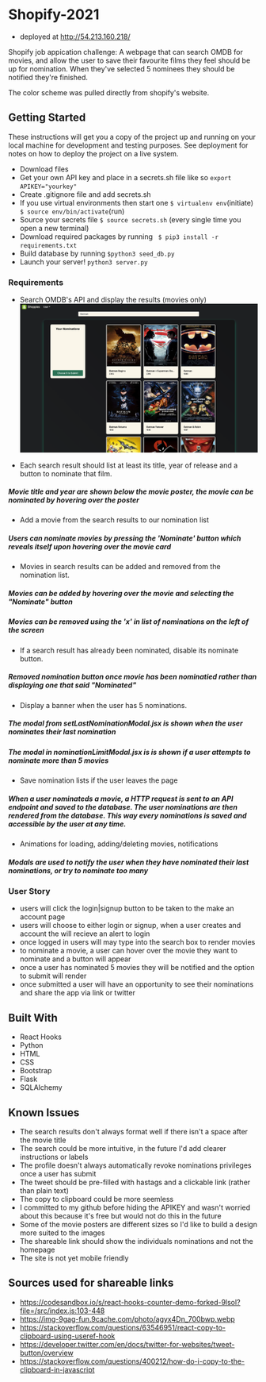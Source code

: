 # Shopify-2021

* deployed at http://54.213.160.218/

Shopify job appication challenge:
A webpage that can search OMDB for movies, and allow the user to save their favourite films they feel should be up for nomination. When they've selected 5 nominees they should be notified they're finished.

The color scheme was pulled directly from shopify's website.

## Getting Started

These instructions will get you a copy of the project up and running on your local machine for development and testing purposes. See deployment for notes on how to deploy the project on a live system.

- Download files
- Get your own API key and place in a secrets.sh file like so `export APIKEY="yourkey"`
- Create .gitignore file and add secrets.sh
- If you use virtual environments then start one `$ virtualenv env`(initiate) `$ source env/bin/activate`(run)
- Source your secrets file `$ source secrets.sh` (every single time you open a new terminal)
- Download required packages by running ` $ pip3 install -r requirements.txt`
- Build database by running `$python3 seed_db.py`
- Launch your server! `python3 server.py`

### Requirements

* Search OMDB's API and display the results (movies only)
![results](static/img/results.png)

* Each search result should list at least its title, year of release and a button to nominate that film.
##### Movie title and year are shown below the movie poster, the movie can be nominated by hovering over the poster

* Add a movie from the search results to our nomination list
##### Users can nominate movies by pressing the 'Nominate' button which reveals itself upon hovering over the movie card

* Movies in search results can be added and removed from the nomination list.
##### Movies can be added by hovering over the movie and selecting the "Nominate" button
##### Movies can be removed using the 'x' in list of nominations on the left of the screen

* If a search result has already been nominated, disable its nominate button.
##### Removed nomination button once movie has been nominatied rather than displaying one that said "Nominated"

* Display a banner when the user has 5 nominations.
##### The modal from setLastNominationModal.jsx is shown when the user nominates their last nomination
##### The modal in nominationLimitModal.jsx is is shown if a user attempts to nominate more than 5 movies

* Save nomination lists if the user leaves the page
##### When a user nominateds a movie, a HTTP request is sent to an API endpoint and saved to the database. The user nominations are then rendered from the database. This way every nominations is saved and accessible by the user at any time.

* Animations for loading, adding/deleting movies, notifications
##### Modals are used to notify the user when they have nominated their last nominations, or try to nominate too many

### User Story

* users will click the login|signup button to be taken to the make an account page
* users will choose to either login or signup, when a user creates and account the will recieve an alert to login
* once logged in users will may type into the search box to render movies
* to nominate a movie, a user can hover over the movie they want to nominate and a button will appear
* once a user has nominated 5 movies they will be notified and the option to submit will render
* once submitted a user will have an opportunity to see their nominations and share the app via link or twitter

## Built With

* React Hooks
* Python
* HTML
* CSS
* Bootstrap
* Flask
* SQLAlchemy


## Known Issues

* The search results don't always format well if there isn't a space after the movie title
* The search could be more intuitive, in the future I'd add clearer instructions or labels
* The profile doesn't always automatically revoke nominations privileges once a user has submit
* The tweet should be pre-filled with hastags and a clickable link (rather than plain text)
* The copy to clipboard could be more seemless
* I committed to my github before hiding the APIKEY and wasn't worried about this because it's free but would not do this in the future
* Some of the movie posters are different sizes so I'd like to build a design more suited to the images
* The shareable link should show the individuals nominations and not the homepage
* The site is not yet mobile friendly

## Sources used for shareable links

* https://codesandbox.io/s/react-hooks-counter-demo-forked-9lsol?file=/src/index.js:103-448
* https://img-9gag-fun.9cache.com/photo/agyx4Dn_700bwp.webp
* https://stackoverflow.com/questions/63546951/react-copy-to-clipboard-using-useref-hook
* https://developer.twitter.com/en/docs/twitter-for-websites/tweet-button/overview
* https://stackoverflow.com/questions/400212/how-do-i-copy-to-the-clipboard-in-javascript
